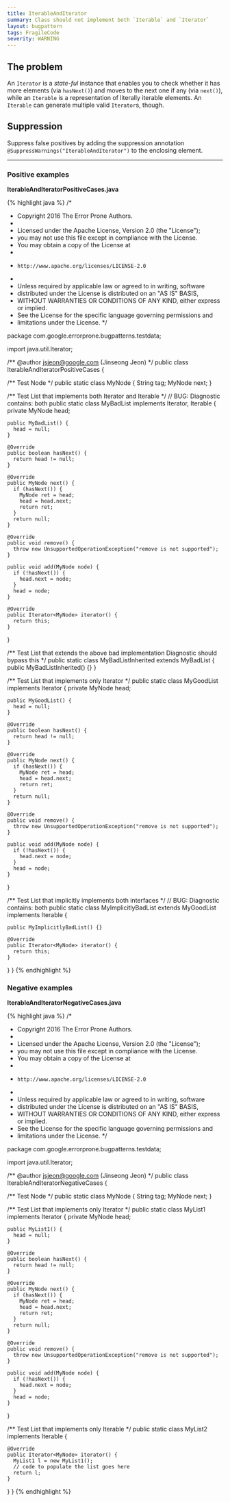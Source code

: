 ```yaml
---
title: IterableAndIterator
summary: Class should not implement both `Iterable` and `Iterator`
layout: bugpattern
tags: FragileCode
severity: WARNING
---
```


<!--
*** AUTO-GENERATED, DO NOT MODIFY ***
To make changes, edit the @BugPattern annotation or the explanation in docs/bugpattern.
-->


## The problem
An `Iterator` is a *state-ful* instance that enables you to check whether it has
more elements (via `hasNext()`) and moves to the next one if any (via `next()`),
while an `Iterable` is a representation of literally iterable elements. An
`Iterable` can generate multiple valid `Iterator`s, though.

## Suppression
Suppress false positives by adding the suppression annotation `@SuppressWarnings("IterableAndIterator")` to the enclosing element.


----------

### Positive examples
__IterableAndIteratorPositiveCases.java__

{% highlight java %}
/*
 * Copyright 2016 The Error Prone Authors.
 *
 * Licensed under the Apache License, Version 2.0 (the "License");
 * you may not use this file except in compliance with the License.
 * You may obtain a copy of the License at
 *
 *     http://www.apache.org/licenses/LICENSE-2.0
 *
 * Unless required by applicable law or agreed to in writing, software
 * distributed under the License is distributed on an "AS IS" BASIS,
 * WITHOUT WARRANTIES OR CONDITIONS OF ANY KIND, either express or implied.
 * See the License for the specific language governing permissions and
 * limitations under the License.
 */

package com.google.errorprone.bugpatterns.testdata;

import java.util.Iterator;

/** @author jsjeon@google.com (Jinseong Jeon) */
public class IterableAndIteratorPositiveCases {

  /** Test Node */
  public static class MyNode {
    String tag;
    MyNode next;
  }

  /** Test List that implements both Iterator and Iterable */
  // BUG: Diagnostic contains: both
  public static class MyBadList implements Iterator<MyNode>, Iterable<MyNode> {
    private MyNode head;

    public MyBadList() {
      head = null;
    }

    @Override
    public boolean hasNext() {
      return head != null;
    }

    @Override
    public MyNode next() {
      if (hasNext()) {
        MyNode ret = head;
        head = head.next;
        return ret;
      }
      return null;
    }

    @Override
    public void remove() {
      throw new UnsupportedOperationException("remove is not supported");
    }

    public void add(MyNode node) {
      if (!hasNext()) {
        head.next = node;
      }
      head = node;
    }

    @Override
    public Iterator<MyNode> iterator() {
      return this;
    }
  }

  /** Test List that extends the above bad implementation Diagnostic should bypass this */
  public static class MyBadListInherited extends MyBadList {
    public MyBadListInherited() {}
  }

  /** Test List that implements only Iterator */
  public static class MyGoodList implements Iterator<MyNode> {
    private MyNode head;

    public MyGoodList() {
      head = null;
    }

    @Override
    public boolean hasNext() {
      return head != null;
    }

    @Override
    public MyNode next() {
      if (hasNext()) {
        MyNode ret = head;
        head = head.next;
        return ret;
      }
      return null;
    }

    @Override
    public void remove() {
      throw new UnsupportedOperationException("remove is not supported");
    }

    public void add(MyNode node) {
      if (!hasNext()) {
        head.next = node;
      }
      head = node;
    }
  }

  /** Test List that implicitly implements both interfaces */
  // BUG: Diagnostic contains: both
  public static class MyImplicitlyBadList extends MyGoodList implements Iterable<MyNode> {

    public MyImplicitlyBadList() {}

    @Override
    public Iterator<MyNode> iterator() {
      return this;
    }
  }
}
{% endhighlight %}

### Negative examples
__IterableAndIteratorNegativeCases.java__

{% highlight java %}
/*
 * Copyright 2016 The Error Prone Authors.
 *
 * Licensed under the Apache License, Version 2.0 (the "License");
 * you may not use this file except in compliance with the License.
 * You may obtain a copy of the License at
 *
 *     http://www.apache.org/licenses/LICENSE-2.0
 *
 * Unless required by applicable law or agreed to in writing, software
 * distributed under the License is distributed on an "AS IS" BASIS,
 * WITHOUT WARRANTIES OR CONDITIONS OF ANY KIND, either express or implied.
 * See the License for the specific language governing permissions and
 * limitations under the License.
 */

package com.google.errorprone.bugpatterns.testdata;

import java.util.Iterator;

/** @author jsjeon@google.com (Jinseong Jeon) */
public class IterableAndIteratorNegativeCases {

  /** Test Node */
  public static class MyNode {
    String tag;
    MyNode next;
  }

  /** Test List that implements only Iterator */
  public static class MyList1 implements Iterator<MyNode> {
    private MyNode head;

    public MyList1() {
      head = null;
    }

    @Override
    public boolean hasNext() {
      return head != null;
    }

    @Override
    public MyNode next() {
      if (hasNext()) {
        MyNode ret = head;
        head = head.next;
        return ret;
      }
      return null;
    }

    @Override
    public void remove() {
      throw new UnsupportedOperationException("remove is not supported");
    }

    public void add(MyNode node) {
      if (!hasNext()) {
        head.next = node;
      }
      head = node;
    }
  }

  /** Test List that implements only Iterable */
  public static class MyList2 implements Iterable<MyNode> {

    @Override
    public Iterator<MyNode> iterator() {
      MyList1 l = new MyList1();
      // code to populate the list goes here
      return l;
    }
  }
}
{% endhighlight %}

